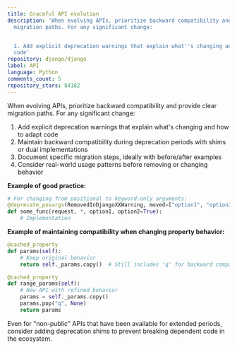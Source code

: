 ```yaml
---
title: Graceful API evolution
description: 'When evolving APIs, prioritize backward compatibility and provide clear
  migration paths. For any significant change:


  1. Add explicit deprecation warnings that explain what''s changing and how to adapt
  code'
repository: django/django
label: API
language: Python
comments_count: 5
repository_stars: 84182
---
```


When evolving APIs, prioritize backward compatibility and provide clear migration paths. For any significant change:

1. Add explicit deprecation warnings that explain what's changing and how to adapt code
2. Maintain backward compatibility during deprecation periods with shims or dual implementations
3. Document specific migration steps, ideally with before/after examples
4. Consider real-world usage patterns before removing or changing behavior

**Example of good practice:**

```python
# For changing from positional to keyword-only arguments:
@deprecate_posargs(RemovedInDjangoXXWarning, moved=["option1", "option2"])
def some_func(request, *, option1, option2=True):
    # Implementation
```

**Example of maintaining compatibility when changing property behavior:**

```python
@cached_property
def params(self):
    # Keep original behavior
    return self._params.copy()  # Still includes 'q' for backward compatibility

@cached_property  
def range_params(self):
    # New API with refined behavior
    params = self._params.copy()
    params.pop("q", None)  
    return params
```

Even for "non-public" APIs that have been available for extended periods, consider adding deprecation shims to prevent breaking dependent code in the ecosystem.